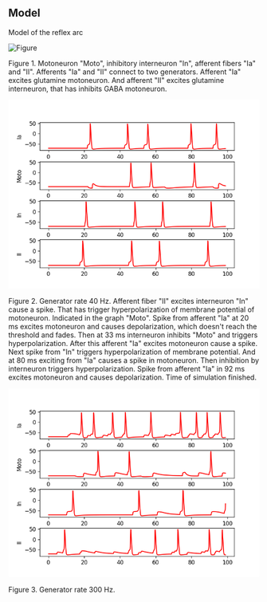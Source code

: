 ## Model

Model of the reflex arc

![Figure](memristive_reflex_arc.png)

Figure 1. 
Motoneuron "Moto", inhibitory interneuron "In", afferent fibers "Ia" and "II". 
Afferents "Ia" and "II" connect to two generators.
Afferent "Ia" excites glutamine motoneuron.
And afferent "II" excites glutamine interneuron,
that has inhibits GABA motoneuron. 


![Figure](result40.0Hz_glu300.0_gaba-200.0_stat200.0.png) 

Figure 2. 
Generator rate 40 Hz. 
Afferent fiber "II" excites interneuron "In" cause a spike.
That has trigger hyperpolarization of membrane potential of motoneuron.
Indicated in the graph "Moto".
Spike from afferent "Ia" at 20 ms excites motoneuron and causes depolarization,
 which doesn't reach the threshold and fades.
Then at 33 ms interneuron inhibits "Moto" and triggers hyperpolarization.
After this afferent "Ia" excites motoneuron cause a spike.
Next spike from "In" triggers hyperpolarization of membrane potential.
And at 80 ms exciting from "Ia" causes a spike in motoneuron.
Then inhibition by interneuron triggers hyperpolarization.
Spike from afferent "Ia" in 92 ms excites motoneuron and causes depolarization.
Time of simulation finished.


![Figure](result300.0Hz_glu185.0_gaba-70.0_stat100.0.png)

Figure 3. 
Generator rate 300 Hz.